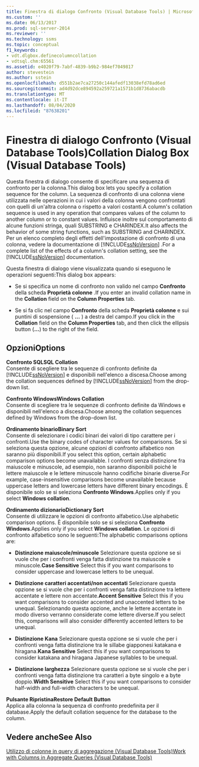 ```yaml
---
title: Finestra di dialogo Confronto (Visual Database Tools) | Microsoft Docs
ms.custom: ''
ms.date: 06/13/2017
ms.prod: sql-server-2014
ms.reviewer: ''
ms.technology: ssms
ms.topic: conceptual
f1_keywords:
- vdt.dlgbox.definecolumncollation
- vdtsql.chm:65561
ms.assetid: e4020f79-7abf-4839-b9b2-984ef7049817
author: stevestein
ms.author: sstein
ms.openlocfilehash: d551b2ae7ca27250c144afedf13038efd78ad6ed
ms.sourcegitcommit: ad4d92dce894592a259721a1571b1d8736abacdb
ms.translationtype: MT
ms.contentlocale: it-IT
ms.lasthandoff: 08/04/2020
ms.locfileid: "87638201"
---
```

# <a name="collation-dialog-box-visual-database-tools"></a><span data-ttu-id="9a275-102">Finestra di dialogo Confronto (Visual Database Tools)</span><span class="sxs-lookup"><span data-stu-id="9a275-102">Collation Dialog Box (Visual Database Tools)</span></span>
  <span data-ttu-id="9a275-103">Questa finestra di dialogo consente di specificare una sequenza di confronto per la colonna.</span><span class="sxs-lookup"><span data-stu-id="9a275-103">This dialog box lets you specify a collation sequence for the column.</span></span> <span data-ttu-id="9a275-104">La sequenza di confronto di una colonna viene utilizzata nelle operazioni in cui i valori della colonna vengono confrontati con quelli di un'altra colonna o rispetto a valori costanti.</span><span class="sxs-lookup"><span data-stu-id="9a275-104">A column's collation sequence is used in any operation that compares values of the column to another column or to constant values.</span></span> <span data-ttu-id="9a275-105">Influisce inoltre sul comportamento di alcune funzioni stringa, quali SUBSTRING e CHARINDEX.</span><span class="sxs-lookup"><span data-stu-id="9a275-105">It also affects the behavior of some string functions, such as SUBSTRING and CHARINDEX.</span></span> <span data-ttu-id="9a275-106">Per un elenco completo degli effetti dell'impostazione di confronto di una colonna, vedere la documentazione di [!INCLUDE[ssNoVersion](../../includes/ssnoversion-md.md)] .</span><span class="sxs-lookup"><span data-stu-id="9a275-106">For a complete list of the effects of a column's collation setting, see the [!INCLUDE[ssNoVersion](../../includes/ssnoversion-md.md)] documentation.</span></span>  
  
 <span data-ttu-id="9a275-107">Questa finestra di dialogo viene visualizzata quando si eseguono le operazioni seguenti:</span><span class="sxs-lookup"><span data-stu-id="9a275-107">This dialog box appears:</span></span>  
  
-   <span data-ttu-id="9a275-108">Se si specifica un nome di confronto non valido nel campo **Confronto** della scheda **Proprietà colonne** .</span><span class="sxs-lookup"><span data-stu-id="9a275-108">If you enter an invalid collation name in the **Collation** field on the **Column Properties** tab.</span></span>  
  
-   <span data-ttu-id="9a275-109">Se si fa clic nel campo **Confronto** della scheda **Proprietà colonne** e sui puntini di sospensione ( **...** ) a destra del campo.</span><span class="sxs-lookup"><span data-stu-id="9a275-109">If you click in the **Collation** field on the **Column Properties** tab, and then click the ellipsis button (**...**) to the right of the field.</span></span>  
  
## <a name="options"></a><span data-ttu-id="9a275-110">Opzioni</span><span class="sxs-lookup"><span data-stu-id="9a275-110">Options</span></span>  
 <span data-ttu-id="9a275-111">**Confronto SQL**</span><span class="sxs-lookup"><span data-stu-id="9a275-111">**SQL Collation**</span></span>  
 <span data-ttu-id="9a275-112">Consente di scegliere tra le sequenze di confronto definite da [!INCLUDE[ssNoVersion](../../includes/ssnoversion-md.md)] e disponibili nell'elenco a discesa.</span><span class="sxs-lookup"><span data-stu-id="9a275-112">Choose among the collation sequences defined by [!INCLUDE[ssNoVersion](../../includes/ssnoversion-md.md)] from the drop-down list.</span></span>  
  
 <span data-ttu-id="9a275-113">**Confronto Windows**</span><span class="sxs-lookup"><span data-stu-id="9a275-113">**Windows Collation**</span></span>  
 <span data-ttu-id="9a275-114">Consente di scegliere tra le sequenze di confronto definite da Windows e disponibili nell'elenco a discesa.</span><span class="sxs-lookup"><span data-stu-id="9a275-114">Choose among the collation sequences defined by Windows from the drop-down list.</span></span>  
  
 <span data-ttu-id="9a275-115">**Ordinamento binario**</span><span class="sxs-lookup"><span data-stu-id="9a275-115">**Binary Sort**</span></span>  
 <span data-ttu-id="9a275-116">Consente di selezionare i codici binari dei valori di tipo carattere per i confronti.</span><span class="sxs-lookup"><span data-stu-id="9a275-116">Use the binary codes of character values for comparisons.</span></span> <span data-ttu-id="9a275-117">Se si seleziona questa opzione, alcune opzioni di confronto alfabetico non saranno più disponibili.</span><span class="sxs-lookup"><span data-stu-id="9a275-117">If you select this option, certain alphabetic comparison options become unavailable.</span></span> <span data-ttu-id="9a275-118">I confronti senza distinzione fra maiuscole e minuscole, ad esempio, non saranno disponibili poiché le lettere maiuscole e le lettere minuscole hanno codifiche binarie diverse.</span><span class="sxs-lookup"><span data-stu-id="9a275-118">For example, case-insensitive comparisons become unavailable because uppercase letters and lowercase letters have different binary encodings.</span></span> <span data-ttu-id="9a275-119">È disponibile solo se si seleziona **Confronto Windows**.</span><span class="sxs-lookup"><span data-stu-id="9a275-119">Applies only if you select **Windows collation**.</span></span>  
  
 <span data-ttu-id="9a275-120">**Ordinamento dizionario**</span><span class="sxs-lookup"><span data-stu-id="9a275-120">**Dictionary Sort**</span></span>  
 <span data-ttu-id="9a275-121">Consente di utilizzare le opzioni di confronto alfabetico.</span><span class="sxs-lookup"><span data-stu-id="9a275-121">Use alphabetic comparison options.</span></span> <span data-ttu-id="9a275-122">È disponibile solo se si seleziona **Confronto Windows**.</span><span class="sxs-lookup"><span data-stu-id="9a275-122">Applies only if you select **Windows collation**.</span></span> <span data-ttu-id="9a275-123">Le opzioni di confronto alfabetico sono le seguenti:</span><span class="sxs-lookup"><span data-stu-id="9a275-123">The alphabetic comparisons options are:</span></span>  
  
-   <span data-ttu-id="9a275-124">**Distinzione maiuscole/minuscole** Selezionare questa opzione se si vuole che per i confronti venga fatta distinzione tra maiuscole e minuscole.</span><span class="sxs-lookup"><span data-stu-id="9a275-124">**Case Sensitive** Select this if you want comparisons to consider uppercase and lowercase letters to be unequal.</span></span>  
  
-   <span data-ttu-id="9a275-125">**Distinzione caratteri accentati/non accentati** Selezionare questa opzione se si vuole che per i confronti venga fatta distinzione tra lettere accentate e lettere non accentate.</span><span class="sxs-lookup"><span data-stu-id="9a275-125">**Accent Sensitive** Select this if you want comparisons to consider accented and unaccented letters to be unequal.</span></span> <span data-ttu-id="9a275-126">Selezionando questa opzione, anche le lettere accentate in modo diverso verranno considerate come lettere diverse.</span><span class="sxs-lookup"><span data-stu-id="9a275-126">If you select this, comparisons will also consider differently accented letters to be unequal.</span></span>  
  
-   <span data-ttu-id="9a275-127">**Distinzione Kana** Selezionare questa opzione se si vuole che per i confronti venga fatta distinzione tra le sillabe giapponesi katakana e hiragana.</span><span class="sxs-lookup"><span data-stu-id="9a275-127">**Kana Sensitive** Select this if you want comparisons to consider katakana and hiragana Japanese syllables to be unequal.</span></span>  
  
-   <span data-ttu-id="9a275-128">**Distinzione larghezza** Selezionare questa opzione se si vuole che per i confronti venga fatta distinzione tra caratteri a byte singolo e a byte doppio.</span><span class="sxs-lookup"><span data-stu-id="9a275-128">**Width Sensitive** Select this if you want comparisons to consider half-width and full-width characters to be unequal.</span></span>  
  
 <span data-ttu-id="9a275-129">**Pulsante Ripristina**</span><span class="sxs-lookup"><span data-stu-id="9a275-129">**Restore Default Button**</span></span>  
 <span data-ttu-id="9a275-130">Applica alla colonna la sequenza di confronto predefinita per il database.</span><span class="sxs-lookup"><span data-stu-id="9a275-130">Apply the default collation sequence for the database to the column.</span></span>  
  
## <a name="see-also"></a><span data-ttu-id="9a275-131">Vedere anche</span><span class="sxs-lookup"><span data-stu-id="9a275-131">See Also</span></span>  
 [<span data-ttu-id="9a275-132">Utilizzo di colonne in query di aggregazione &#40;Visual Database Tools&#41;</span><span class="sxs-lookup"><span data-stu-id="9a275-132">Work with Columns in Aggregate Queries &#40;Visual Database Tools&#41;</span></span>](visual-database-tools.md)  
  
  
